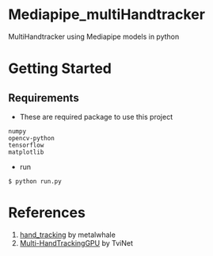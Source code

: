 # Mediapipe_multiHandtracker
MultiHandtracker using Mediapipe models in python

# Getting Started
Requirements
------------
* These are required package to use this project
```
numpy
opencv-python
tensorflow
matplotlib
```

* run
```
$ python run.py
```

# References
1. [hand_tracking](https://github.com/metalwhale/hand_tracking) by metalwhale
2. [Multi-HandTrackingGPU](https://github.com/TviNet/Multi-HandTrackingGPU) by TviNet
